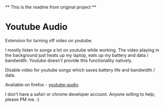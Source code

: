** This is the readme from original project **


Youtube Audio 
=============

Extension for turning off video on youtube. 

I mostly listen to songs a lot on youtube while working. The video playing in the background just heats up my laptop, eats up my battery and data / bandwidth. Youtube doesn't provide this functionality natively.

Disable video for youtube songs which saves battery life and bandwidth / data.

Avaliable on firefox - [youtube-audio](https://addons.mozilla.org/en-US/firefox/addon/youtube-audio/?src=search)

I don't have a safari or chrome developer account. Anyone willing to help, please PM me. :)

